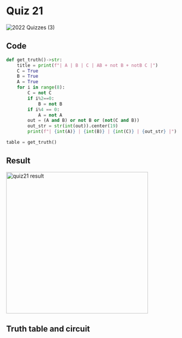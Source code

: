 # Quiz 21

![2022  Quizzes (3)](https://user-images.githubusercontent.com/112055062/202182058-aebf96e7-c699-4747-8a6c-33f5e65fa4c3.jpg)

## Code

```.py
def get_truth()->str:
    title = print(f"| A | B | C | AB + not B + notB C |")
    C = True
    B = True
    A = True
    for i in range(8):
        C = not C
        if i%2==0:
            B = not B
        if i%4 == 0:
            A = not A
        out = (A and B) or not B or (not(C and B))
        out_str = str(int(out)).center(19)
        print(f"| {int(A)} | {int(B)} | {int(C)} | {out_str} |")

table = get_truth()
```

## Result

<img width="381" alt="quiz21 result" src="https://user-images.githubusercontent.com/112055062/202181688-5aece1b9-e259-4843-b14f-f0b0c92378cc.png">

## Truth table and circuit

